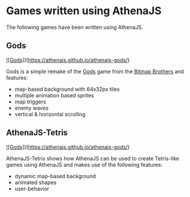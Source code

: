 # Games written using AthenaJS

The following games have been written using AthenaJS.

## Gods

[![Gods]](https://github.com/AthenaJS/athenajs-gods/raw/master/godstitle.png)](https://athenajs.github.io/athenajs-gods/)

Gods is a simple remake of the [Gods](http://hol.abime.net/2754) game from the [Bitmap Brothers](https://en.wikipedia.org/wiki/The_Bitmap_Brothers) and features:

 - map-based background with 64x32px tiles
 - multiple animation based sprites
 - map triggers
 - enemy waves
 - vertical & horizontal scrolling


## AthenaJS-Tetris

[![Gods]](https://github.com/AthenaJS/athenajs-gods/raw/master/godstitle.png)](https://athenajs.github.io/athenajs-gods/)

AthenaJS-Tetris shows how AthenaJS can be used to create Tetris-like games using AthenaJS and makes use of the following features:

 - dynamic map-based background
 - animated shapes
 - user-behavior